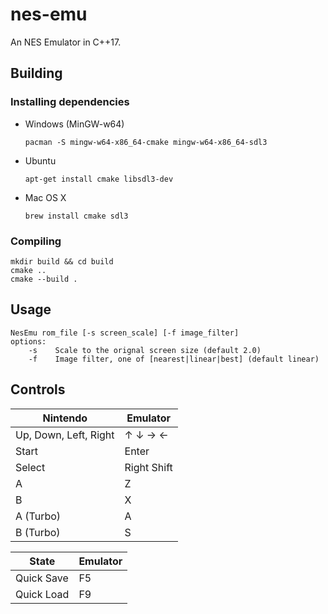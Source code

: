 # nes-emu

An NES Emulator in C++17.

## Building

### Installing dependencies

* Windows (MinGW-w64)
    ```
    pacman -S mingw-w64-x86_64-cmake mingw-w64-x86_64-sdl3
    ```
* Ubuntu
    ```
    apt-get install cmake libsdl3-dev
    ```
* Mac OS X
    ```
    brew install cmake sdl3
    ```

### Compiling
```
mkdir build && cd build
cmake ..
cmake --build .
```

## Usage

```
NesEmu rom_file [-s screen_scale] [-f image_filter]
options:
    -s    Scale to the orignal screen size (default 2.0)
    -f    Image filter, one of [nearest|linear|best] (default linear)
```

## Controls

| Nintendo              | Emulator    |
| --------------------- | ----------- |
| Up, Down, Left, Right | ↑ ↓ → ←     |
| Start                 | Enter       |
| Select                | Right Shift |
| A                     | Z           |
| B                     | X           |
| A (Turbo)             | A           |
| B (Turbo)             | S           |

| State                 | Emulator    |
| --------------------- | ----------- |
| Quick Save            | F5          |
| Quick Load            | F9          |
